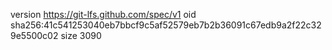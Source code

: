 version https://git-lfs.github.com/spec/v1
oid sha256:41c541253040eb7bbcf9c5af52579eb7b2b36091c67edb9a2f22c329e5500c02
size 3090
